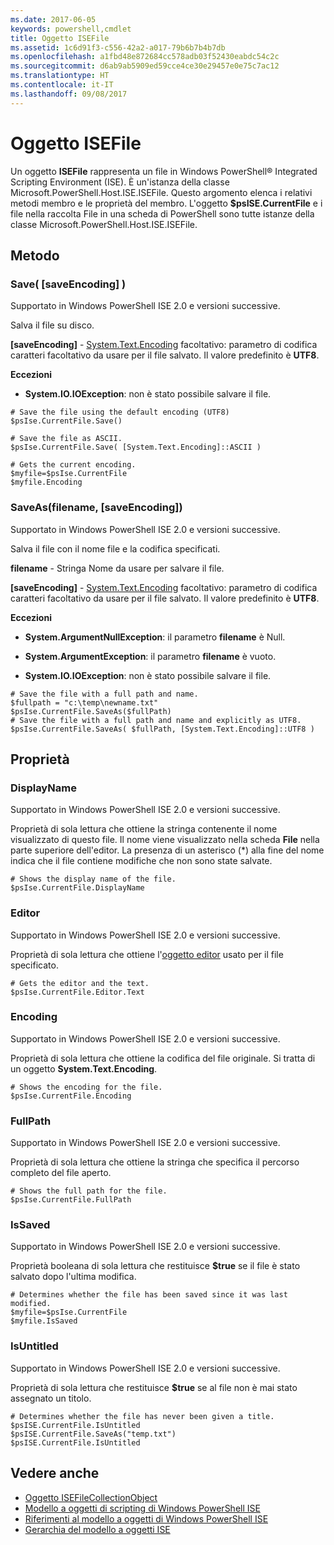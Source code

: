 ```yaml
---
ms.date: 2017-06-05
keywords: powershell,cmdlet
title: Oggetto ISEFile
ms.assetid: 1c6d91f3-c556-42a2-a017-79b6b7b4b7db
ms.openlocfilehash: a1fbd48e872684cc578adb03f52430eabdc54c2c
ms.sourcegitcommit: d6ab9ab5909ed59cce4ce30e29457e0e75c7ac12
ms.translationtype: HT
ms.contentlocale: it-IT
ms.lasthandoff: 09/08/2017
---
```

# <a name="the-isefile-object"></a>Oggetto ISEFile
  Un oggetto **ISEFile** rappresenta un file in Windows PowerShell® Integrated Scripting Environment (ISE). È un'istanza della classe Microsoft.PowerShell.Host.ISE.ISEFile. Questo argomento elenca i relativi metodi membro e le proprietà del membro. L'oggetto **$psISE.CurrentFile** e i file nella raccolta File in una scheda di PowerShell sono tutte istanze della classe Microsoft.PowerShell.Host.ISE.ISEFile.

## <a name="methods"></a>Metodo

### <a name="save-saveencoding-"></a>Save\( \[saveEncoding\] \)
  Supportato in Windows PowerShell ISE 2.0 e versioni successive. 

 Salva il file su disco.

 **\[saveEncoding\]** - [System.Text.Encoding](http://msdn.microsoft.com/library/system.text.encoding.aspx) facoltativo: parametro di codifica caratteri facoltativo da usare per il file salvato. Il valore predefinito è **UTF8**.

 **Eccezioni**
 -   **System.IO.IOException**: non è stato possibile salvare il file.

```
# Save the file using the default encoding (UTF8)
$psIse.CurrentFile.Save()

# Save the file as ASCII.
$psIse.CurrentFile.Save( [System.Text.Encoding]::ASCII )

# Gets the current encoding.
$myfile=$psIse.CurrentFile
$myfile.Encoding

```

### <a name="saveasfilename-saveencoding"></a>SaveAs\(filename, \[saveEncoding\]\)
  Supportato in Windows PowerShell ISE 2.0 e versioni successive. 

 Salva il file con il nome file e la codifica specificati.

 **filename** - Stringa Nome da usare per salvare il file.

 **\[saveEncoding\]** - [System.Text.Encoding](http://msdn.microsoft.com/library/system.text.encoding.aspx) facoltativo: parametro di codifica caratteri facoltativo da usare per il file salvato. Il valore predefinito è **UTF8**.

 **Eccezioni**
 -   **System.ArgumentNullException**: il parametro **filename** è Null.

- **System.ArgumentException**: il parametro **filename** è vuoto.

- **System.IO.IOException**: non è stato possibile salvare il file.

```
# Save the file with a full path and name. 
$fullpath = "c:\temp\newname.txt"
$psIse.CurrentFile.SaveAs($fullPath) 
# Save the file with a full path and name and explicitly as UTF8. 
$psIse.CurrentFile.SaveAs( $fullPath, [System.Text.Encoding]::UTF8 )

```

## <a name="properties"></a>Proprietà

### <a name="displayname"></a>DisplayName
  Supportato in Windows PowerShell ISE 2.0 e versioni successive.

 Proprietà di sola lettura che ottiene la stringa contenente il nome visualizzato di questo file. Il nome viene visualizzato nella scheda **File** nella parte superiore dell'editor. La presenza di un asterisco \(\*\) alla fine del nome indica che il file contiene modifiche che non sono state salvate.

```
# Shows the display name of the file.
$psIse.CurrentFile.DisplayName

```

### <a name="editor"></a>Editor
  Supportato in Windows PowerShell ISE 2.0 e versioni successive. 

 Proprietà di sola lettura che ottiene l'[oggetto editor](The-ISEEditor-Object.md) usato per il file specificato.

```
# Gets the editor and the text.
$psIse.CurrentFile.Editor.Text

```

### <a name="encoding"></a>Encoding
  Supportato in Windows PowerShell ISE 2.0 e versioni successive. 

 Proprietà di sola lettura che ottiene la codifica del file originale. Si tratta di un oggetto **System.Text.Encoding**.

```
# Shows the encoding for the file. 
$psIse.CurrentFile.Encoding

```

### <a name="fullpath"></a>FullPath
  Supportato in Windows PowerShell ISE 2.0 e versioni successive. 

 Proprietà di sola lettura che ottiene la stringa che specifica il percorso completo del file aperto.

```
# Shows the full path for the file. 
$psIse.CurrentFile.FullPath

```

### <a name="issaved"></a>IsSaved
  Supportato in Windows PowerShell ISE 2.0 e versioni successive. 

 Proprietà booleana di sola lettura che restituisce **$true** se il file è stato salvato dopo l'ultima modifica.

```
# Determines whether the file has been saved since it was last modified.
$myfile=$psIse.CurrentFile
$myfile.IsSaved

```

### <a name="isuntitled"></a>IsUntitled
  Supportato in Windows PowerShell ISE 2.0 e versioni successive. 

 Proprietà di sola lettura che restituisce **$true** se al file non è mai stato assegnato un titolo.

```
# Determines whether the file has never been given a title.
$psISE.CurrentFile.IsUntitled
$psISE.CurrentFile.SaveAs("temp.txt")
$psISE.CurrentFile.IsUntitled

```

## <a name="see-also"></a>Vedere anche
- [Oggetto ISEFileCollectionObject](The-ISEFileCollection-Object.md) 
- [Modello a oggetti di scripting di Windows PowerShell ISE](The-Windows-PowerShell-ISE-Scripting-Object-Model.md) 
- [Riferimenti al modello a oggetti di Windows PowerShell ISE](Windows-PowerShell-ISE-Object-Model-Reference.md)
- [Gerarchia del modello a oggetti ISE](The-ISE-Object-Model-Hierarchy.md)
